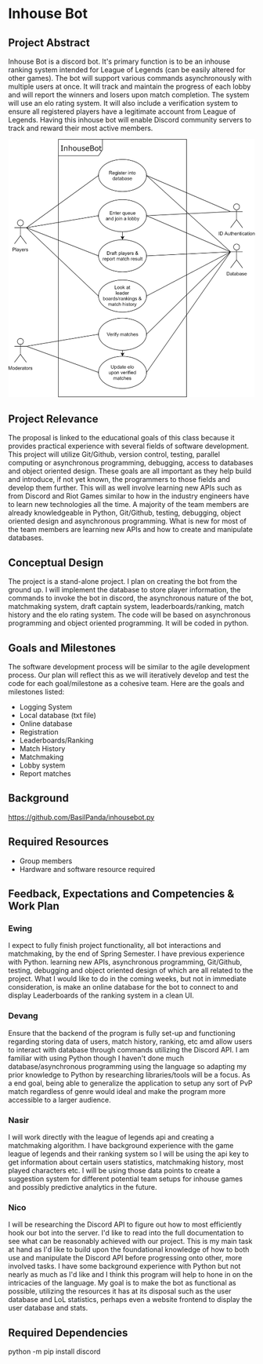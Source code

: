 # **Inhouse Bot**

## Project Abstract

Inhouse Bot is a discord bot. It's primary function is to be an inhouse ranking system intended for League of Legends (can be easily altered for other games). The bot will support various commands asynchronously with multiple users at once. It will track and maintain the progress of each lobby and will report the winners and losers upon match completion. The system will use an elo rating system. It will also include a verification system to ensure all registered players have a legitimate account from League of Legends. Having this inhouse bot will enable Discord community servers to track and reward their most active members.

![Use Case Image](EwingEng_InhouseBot.png)

## Project Relevance

The proposal is linked to the educational goals of this class because it provides practical experience with several fields of software development. This project will utilize Git/Github, version control, testing, parallel computing or asynchronous programming, debugging, access to databases and object oriented design. These goals are all important as they help build and introduce, if not yet known, the programmers to those fields and develop them further. This will as well involve learning new APIs such as from Discord and Riot Games similar to how in the industry engineers have to learn new technologies all the time. A majority of the team members are already knowledgeable in Python, Git/Github, testing, debugging, object oriented design and asynchronous programming. What is new for most of the team members are learning new APIs and how to create and manipulate databases. 

## Conceptual Design

The project is a stand-alone project. I plan on creating the bot from the ground up. I will implement the database to store player information, the commands to invoke the bot in discord, the asynchronous nature of the bot, matchmaking system, draft captain system, leaderboards/ranking, match history and the elo rating system. The code will be based on asynchronous programming and object oriented programming. It will be coded in python.

## Goals and Milestones

The software development process will be similar to the agile development process. Our plan will reflect this as we will iteratively develop and test the code for each goal/milestone as a cohesive team.
Here are the goals and milestones listed:
- Logging System
- Local database (txt file)
- Online database
- Registration
- Leaderboards/Ranking
- Match History
- Matchmaking
- Lobby system
- Report matches

## Background

https://github.com/BasilPanda/inhousebot.py

## Required Resources

- Group members
- Hardware and software resource required

## Feedback, Expectations and Competencies & Work Plan

### Ewing

I expect to fully finish project functionality, all bot interactions and matchmaking, by the end of Spring Semester. I have previous experience with Python. learning new APIs, asynchronous programming, Git/Github, testing, debugging  and object oriented design of which are all related to the project. What I would like to do in the coming weeks, but not in immediate consideration, is make an online database for the bot to connect to and display Leaderboards of the ranking system in a clean UI.

### Devang

Ensure that the backend of the program is fully set-up and functioning regarding storing data of users, match history, ranking, etc amd allow users to interact with database through commands utilizing the Discord API. I am familiar with using Python though I haven't done much database/asynchronous programming using the language so adapting my prior knowledge to Python by researching libraries/tools will be a focus. As a end goal, being able to generalize the application to setup any sort of PvP match regardless of genre would ideal and make the program more accessible to a larger audience. 

### Nasir

I will work directly with the league of legends api and creating a matchmaking algorithm. I have background experience with the game league of legends and their ranking system so I will be using the api key to get information about certain users statistics, matchmaking history, most played characters etc. I will be using those data points to create a suggestion system for different potential team setups for inhouse games and possibly predictive analytics in the future.

### Nico

I will be researching the Discord API to figure out how to most efficiently hook our bot into the server.  I'd like to read into the full documentation to see what can be reasonably achieved with our project.  This is my main task at hand as I'd like to build upon the foundational knowledge of how to both use and manipulate the Discord API before progressing onto other, more involved tasks.  I have some background experience with Python but not nearly as much as I'd like and I think this program will help to hone in on the intricacies of the language.  My goal is to make the bot as functional as possible, utilizing the resources it has at its disposal such as the user database and LoL statistics, perhaps even a website frontend to display the user database and stats.


## Required Dependencies


python -m pip install discord

